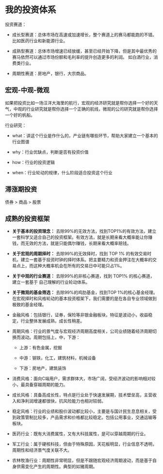 # 我的投资体系

投资赛道：

- 成长型赛道：总体市场在高速或加速增长，整个赛道上的赛马都能跑的不错。 比如医药行业和新能源行业。

- 成熟型赛道：总体市场增速已经放缓，甚至已经开始下降，但是其中最优秀的赛马依然可以通过市场份额和毛利率的提升创造更多的利润。 如白酒行业，消费类行业。

- 周期性赛道：房地产，银行，大宗商品。

## 宏观-中观-微观

如果把投资比如一场汪洋大海里的航行，宏观的经济研究就是帮你选择一个好的天气，中观的行业研究就是帮你选择一个正确的航线，微观的公司研究就是帮你选择一个好的帆船。

行业研究：

- what：讲这个行业是作什么的，产业链有哪些环节，帮助大家建立一个基本的行业图谱

- why：行业优缺点，判断是否有投资价值

- how：行业的投资逻辑

- when：行业轮动的规律，什么阶段适合投资这个行业

## 滞涨期投资

债券 > 商品 > 股票

## 成熟的投资框架

- **关于基本的投资理念：** 去除99%的无效方法，找到TOP1%的有效方法，建立一套科学又适合自己的投资框架。有效方法，就是长期来看大概率能让你赚钱，而无效的方法，就是只能偶尔赚钱，长期来看大概率赔钱。
- **关于宏观的周期择时：** 去除99%的无效择时，找到 TOP 1% 的有效交易时机，建立一套基于投资时钟的择时体系。把主要精力和资金押注在大概率的交易点上，而这种大概率机会在所有的交易日中可能只占1%。
- **关于中观的行业赛道：** 去除99%的非核心赛道，找到 TOP1% 的核心赛道，建立一套基于 自己理解的行业轮动体系。
- **关于微观的基金筛选：** 去除99%的鸡肋基金，找到TOP 1%的核心基金经理。在宏观择时和风格轮动的基本投资框架下，我们需要的是在各自专业领域做到极致的基金经理。





- 金融风格：包括银行，证券，保险等非银金融板块，特征是波动小，收益稳定，行业整体发展成熟，成长性稍差。

- 周期风格：行业的景气度与宏观经济周期高度相关，公司业绩随着经济周期切换而波动。周期包括上，中，下游：
  
  - 上游：有色金属，挖掘
  
  - 中游：钢铁，化工，建筑材料，机械设备
  
  - 下游：房地产，建筑装饰

- 消费风格：面向C端用户，需求群体大，市场广阔，受经济波动的影响相对较小，最具备穿越周期的能力。

- 成长风格：具备高成长性，特点是行业处于快速发展期，技术壁垒高，主营收入和净利润增速都很快，抗风险能力也相对较弱。

- 稳定风格：行业的业绩和股价波动都比较小，主要是与国计民生息息相关，受到政策管制比较多，产品需求和价格都比较稳定。包括公用事业，交通运输等板块。

- 医药行业：既有大消费属性，又有大科技属性，是可以穿越周期的行业。

- 军工行业：属于硬核科技，但由于特殊原因，天花板明显，行业信息不透明，周期性和经济景气度关联不大。

- 农林牧渔行业：周期性非常明显，但是不跟随宏观经济周期波动，而是基于自身供需变化产生的周期性。典型的如猪周期。
